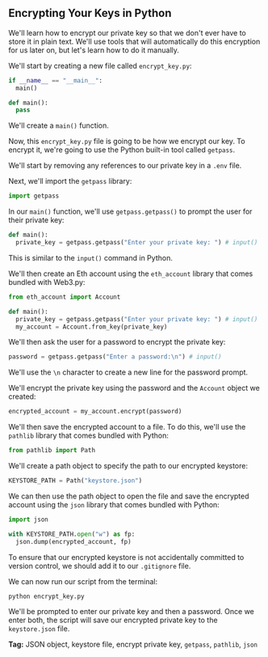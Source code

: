## Encrypting Your Keys in Python 

We'll learn how to encrypt our private key so that we don't ever have to store it in plain text. We'll use tools that will automatically do this encryption for us later on, but let's learn how to do it manually. 

We'll start by creating a new file called `encrypt_key.py`:

```python
if __name__ == "__main__":
  main()
```

```python
def main():
  pass
```

We'll create a `main()` function. 

Now, this `encrypt_key.py` file is going to be how we encrypt our key. To encrypt it, we're going to use the Python built-in tool called `getpass`. 

We'll start by removing any references to our private key in a `.env` file. 

Next, we'll import the `getpass` library:

```python
import getpass
```

In our `main()` function, we'll use `getpass.getpass()` to prompt the user for their private key:

```python
def main():
  private_key = getpass.getpass("Enter your private key: ") # input()
```

This is similar to the `input()` command in Python.

We'll then create an Eth account using the `eth_account` library that comes bundled with Web3.py:

```python
from eth_account import Account
```

```python
def main():
  private_key = getpass.getpass("Enter your private key: ") # input()
  my_account = Account.from_key(private_key)
```

We'll then ask the user for a password to encrypt the private key:

```python
password = getpass.getpass("Enter a password:\n") # input()
```

We'll use the `\n` character to create a new line for the password prompt.

We'll encrypt the private key using the password and the `Account` object we created:

```python
encrypted_account = my_account.encrypt(password)
```

We'll then save the encrypted account to a file. To do this, we'll use the `pathlib` library that comes bundled with Python:

```python
from pathlib import Path
```

We'll create a path object to specify the path to our encrypted keystore:

```python
KEYSTORE_PATH = Path("keystore.json")
```

We can then use the path object to open the file and save the encrypted account using the `json` library that comes bundled with Python:

```python
import json
```

```python
with KEYSTORE_PATH.open("w") as fp:
  json.dump(encrypted_account, fp)
```

To ensure that our encrypted keystore is not accidentally committed to version control, we should add it to our `.gitignore` file. 

We can now run our script from the terminal:

```bash
python encrypt_key.py 
```

We'll be prompted to enter our private key and then a password. Once we enter both, the script will save our encrypted private key to the `keystore.json` file.

**Tag:** JSON object, keystore file, encrypt private key, `getpass`, `pathlib`, `json` 

